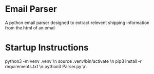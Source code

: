 # Email Parser

A python email parser designed to extract relevent shipping information from the html of an email

# Startup Instructions

python3 -m venv .venv \n
source .venv/bin/activate \n
pip3 install -r requirements.txt \n
python3 Parser.py \n

